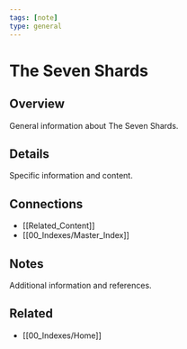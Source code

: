 ```yaml
---
tags: [note]
type: general
---
```


# The Seven Shards

## Overview
General information about The Seven Shards.

## Details
Specific information and content.

## Connections
- [[Related_Content]]
- [[00_Indexes/Master_Index]]

## Notes
Additional information and references.

## Related
- [[00_Indexes/Home]]
